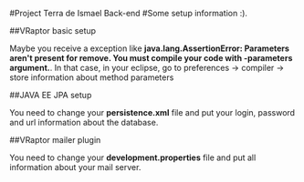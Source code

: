 #Project Terra de Ismael Back-end
#Some setup information :).

##VRaptor basic setup

Maybe you receive a exception like **java.lang.AssertionError: Parameters aren't present for remove. You must compile your code with -parameters argument.**. In that case, in your eclipse, go to preferences -> compiler -> store information about method parameters
  	
##JAVA EE JPA setup

You need to change your **persistence.xml** file and put your login, password and url information about the database.
  	
##VRaptor mailer plugin

You need to change your **development.properties** file and put all information about your mail server.
  	

